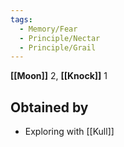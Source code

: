 ```yaml
---
tags:
  - Memory/Fear
  - Principle/Nectar
  - Principle/Grail
---
```


**[[Moon]]** 2, **[[Knock]]** 1

## Obtained by

- Exploring with [[Kull]]
